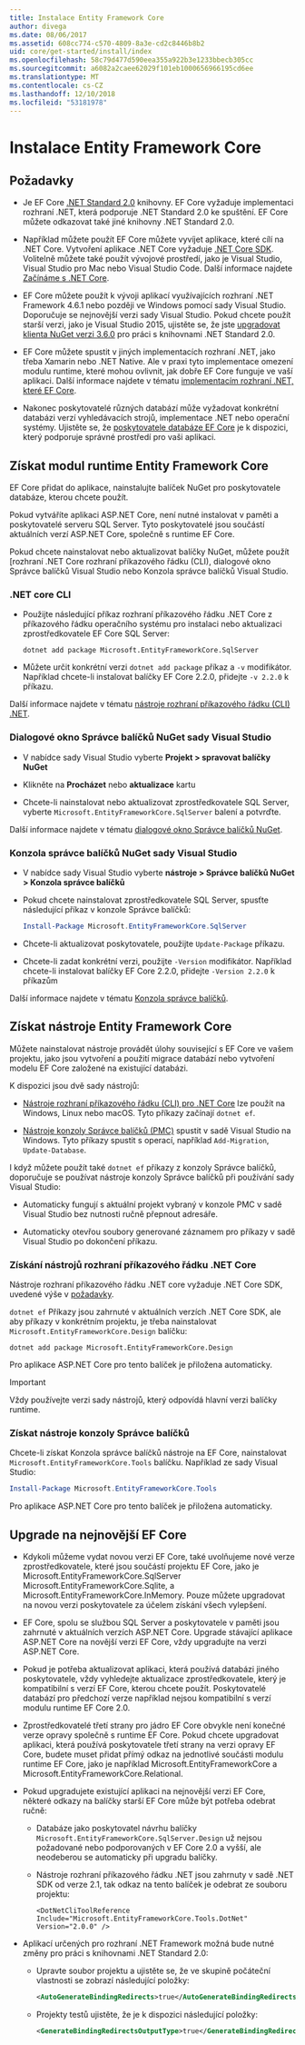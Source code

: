 ```yaml
---
title: Instalace Entity Framework Core
author: divega
ms.date: 08/06/2017
ms.assetid: 608cc774-c570-4809-8a3e-cd2c8446b8b2
uid: core/get-started/install/index
ms.openlocfilehash: 58c79d477d590eea355a922b3e1233bbecb305cc
ms.sourcegitcommit: a6082a2caee62029f101eb1000656966195cd6ee
ms.translationtype: MT
ms.contentlocale: cs-CZ
ms.lasthandoff: 12/10/2018
ms.locfileid: "53181978"
---
```

# <a name="installing-entity-framework-core"></a>Instalace Entity Framework Core

## <a name="prerequisites"></a>Požadavky

* Je EF Core [.NET Standard 2.0](/dotnet/standard/net-standard) knihovny. EF Core vyžaduje implementaci rozhraní .NET, která podporuje .NET Standard 2.0 ke spuštění. EF Core můžete odkazovat také jiné knihovny .NET Standard 2.0. 

* Například můžete použít EF Core můžete vyvíjet aplikace, které cílí na .NET Core. Vytvoření aplikace .NET Core vyžaduje [.NET Core SDK](https://dotnet.microsoft.com/download). Volitelně můžete také použít vývojové prostředí, jako je Visual Studio, Visual Studio pro Mac nebo Visual Studio Code. Další informace najdete [Začínáme s .NET Core](/dotnet/core/get-started).

* EF Core můžete použít k vývoji aplikací využívajících rozhraní .NET Framework 4.6.1 nebo později ve Windows pomocí sady Visual Studio. Doporučuje se nejnovější verzi sady Visual Studio. Pokud chcete použít starší verzi, jako je Visual Studio 2015, ujistěte se, že jste [upgradovat klienta NuGet verzi 3.6.0](https://www.nuget.org/downloads) pro práci s knihovnami .NET Standard 2.0.

* EF Core můžete spustit v jiných implementacích rozhraní .NET, jako třeba Xamarin nebo .NET Native. Ale v praxi tyto implementace omezení modulu runtime, které mohou ovlivnit, jak dobře EF Core funguje ve vaší aplikaci. Další informace najdete v tématu [implementacím rozhraní .NET, které EF Core](xref:core/platforms/index).

* Nakonec poskytovatelé různých databází může vyžadovat konkrétní databázi verzí vyhledávacích strojů, implementace .NET nebo operační systémy. Ujistěte se, že [poskytovatele databáze EF Core](xref:core/providers/index) je k dispozici, který podporuje správné prostředí pro vaši aplikaci.

## <a name="get-the-entity-framework-core-runtime"></a>Získat modul runtime Entity Framework Core

EF Core přidat do aplikace, nainstalujte balíček NuGet pro poskytovatele databáze, kterou chcete použít.

Pokud vytváříte aplikaci ASP.NET Core, není nutné instalovat v paměti a poskytovatelé serveru SQL Server. Tyto poskytovatelé jsou součástí aktuálních verzí ASP.NET Core, společně s runtime EF Core.  

Pokud chcete nainstalovat nebo aktualizovat balíčky NuGet, můžete použít [rozhraní .NET Core rozhraní příkazového řádku (CLI), dialogové okno Správce balíčků Visual Studio nebo Konzola správce balíčků Visual Studio.

### <a name="net-core-cli"></a>.NET core CLI

* Použijte následující příkaz rozhraní příkazového řádku .NET Core z příkazového řádku operačního systému pro instalaci nebo aktualizaci zprostředkovatele EF Core SQL Server:

  ``` Console
  dotnet add package Microsoft.EntityFrameworkCore.SqlServer
  ```

* Můžete určit konkrétní verzi `dotnet add package` příkaz a `-v` modifikátor. Například chcete-li instalovat balíčky EF Core 2.2.0, přidejte `-v 2.2.0` k příkazu.

Další informace najdete v tématu [nástroje rozhraní příkazového řádku (CLI) .NET](/dotnet/core/tools/).

### <a name="visual-studio-nuget-package-manager-dialog"></a>Dialogové okno Správce balíčků NuGet sady Visual Studio

* V nabídce sady Visual Studio vyberte **Projekt > spravovat balíčky NuGet**

* Klikněte na **Procházet** nebo **aktualizace** kartu

* Chcete-li nainstalovat nebo aktualizovat zprostředkovatele SQL Server, vyberte `Microsoft.EntityFrameworkCore.SqlServer` balení a potvrďte.

Další informace najdete v tématu [dialogové okno Správce balíčků NuGet](/nuget/tools/package-manager-ui).

### <a name="visual-studio-nuget-package-manager-console"></a>Konzola správce balíčků NuGet sady Visual Studio

* V nabídce sady Visual Studio vyberte **nástroje > Správce balíčků NuGet > Konzola správce balíčků**

* Pokud chcete nainstalovat zprostředkovatele SQL Server, spusťte následující příkaz v konzole Správce balíčků:

  ``` PowerShell  
  Install-Package Microsoft.EntityFrameworkCore.SqlServer
  ```
* Chcete-li aktualizovat poskytovatele, použijte `Update-Package` příkazu.

* Chcete-li zadat konkrétní verzi, použijte `-Version` modifikátor. Například chcete-li instalovat balíčky EF Core 2.2.0, přidejte `-Version 2.2.0` k příkazům

Další informace najdete v tématu [Konzola správce balíčků](/nuget/tools/package-manager-console).

## <a name="get-the-entity-framework-core-tools"></a>Získat nástroje Entity Framework Core

Můžete nainstalovat nástroje provádět úlohy související s EF Core ve vašem projektu, jako jsou vytvoření a použití migrace databází nebo vytvoření modelu EF Core založené na existující databázi.

K dispozici jsou dvě sady nástrojů:

* [Nástroje rozhraní příkazového řádku (CLI) pro .NET Core](xref:core/miscellaneous/cli/dotnet) lze použít na Windows, Linux nebo macOS. Tyto příkazy začínají `dotnet ef`. 

* [Nástroje konzoly Správce balíčků (PMC)](xref:core/miscellaneous/cli/powershell) spustit v sadě Visual Studio na Windows. Tyto příkazy spustit s operací, například `Add-Migration`, `Update-Database`.

I když můžete použít také `dotnet ef` příkazy z konzoly Správce balíčků, doporučuje se používat nástroje konzoly Správce balíčků při používání sady Visual Studio:

* Automaticky fungují s aktuální projekt vybraný v konzole PMC v sadě Visual Studio bez nutnosti ručně přepnout adresáře.  

* Automaticky otevřou soubory generované záznamem pro příkazy v sadě Visual Studio po dokončení příkazu.

<a name="cli"></a>

### <a name="get-the-net-core-cli-tools"></a>Získání nástrojů rozhraní příkazového řádku .NET Core

Nástroje rozhraní příkazového řádku .NET core vyžaduje .NET Core SDK, uvedené výše v [požadavky](#prerequisites).

`dotnet ef` Příkazy jsou zahrnuté v aktuálních verzích .NET Core SDK, ale aby příkazy v konkrétním projektu, je třeba nainstalovat `Microsoft.EntityFrameworkCore.Design` balíčku:

 ``` Console    
dotnet add package Microsoft.EntityFrameworkCore.Design 
``` 

Pro aplikace ASP.NET Core pro tento balíček je přiložena automaticky.

> [!IMPORTANT]      
> Vždy používejte verzi sady nástrojů, který odpovídá hlavní verzi balíčky runtime.

### <a name="get-the-package-manager-console-tools"></a>Získat nástroje konzoly Správce balíčků

Chcete-li získat Konzola správce balíčků nástroje na EF Core, nainstalovat `Microsoft.EntityFrameworkCore.Tools` balíčku. Například ze sady Visual Studio:

``` PowerShell  
Install-Package Microsoft.EntityFrameworkCore.Tools
``` 

Pro aplikace ASP.NET Core pro tento balíček je přiložena automaticky.

## <a name="upgrading-to-the-latest-ef-core"></a>Upgrade na nejnovější EF Core

* Kdykoli můžeme vydat novou verzi EF Core, také uvolňujeme nové verze zprostředkovatele, které jsou součástí projektu EF Core, jako je Microsoft.EntityFrameworkCore.SqlServer Microsoft.EntityFrameworkCore.Sqlite, a Microsoft.EntityFrameworkCore.InMemory. Pouze můžete upgradovat na novou verzi poskytovatele za účelem získání všech vylepšení. 

* EF Core, spolu se službou SQL Server a poskytovatele v paměti jsou zahrnuté v aktuálních verzích ASP.NET Core. Upgrade stávající aplikace ASP.NET Core na novější verzi EF Core, vždy upgradujte na verzi ASP.NET Core.

* Pokud je potřeba aktualizovat aplikaci, která používá databázi jiného poskytovatele, vždy vyhledejte aktualizace zprostředkovatele, který je kompatibilní s verzí EF Core, kterou chcete použít. Poskytovatelé databází pro předchozí verze například nejsou kompatibilní s verzí modulu runtime EF Core 2.0.

* Zprostředkovatelé třetí strany pro jádro EF Core obvykle není konečné verze opravy společně s runtime EF Core. Pokud chcete upgradovat aplikaci, která používá poskytovatele třetí strany na verzi opravy EF Core, budete muset přidat přímý odkaz na jednotlivé součásti modulu runtime EF Core, jako je například Microsoft.EntityFrameworkCore a Microsoft.EntityFrameworkCore.Relational.

* Pokud upgradujete existující aplikaci na nejnovější verzi EF Core, některé odkazy na balíčky starší EF Core může být potřeba odebrat ručně:

  * Databáze jako poskytovatel návrhu balíčky `Microsoft.EntityFrameworkCore.SqlServer.Design` už nejsou požadované nebo podporovaných v EF Core 2.0 a vyšší, ale neodeberou se automaticky při upgradu balíčky.

  * Nástroje rozhraní příkazového řádku .NET jsou zahrnuty v sadě .NET SDK od verze 2.1, tak odkaz na tento balíček je odebrat ze souboru projektu:

    ```
    <DotNetCliToolReference Include="Microsoft.EntityFrameworkCore.Tools.DotNet" Version="2.0.0" />
    ```

* Aplikací určených pro rozhraní .NET Framework možná bude nutné změny pro práci s knihovnami .NET Standard 2.0:

  * Upravte soubor projektu a ujistěte se, že ve skupině počáteční vlastnosti se zobrazí následující položky:

    ``` xml
    <AutoGenerateBindingRedirects>true</AutoGenerateBindingRedirects>
    ```

  * Projekty testů ujistěte, že je k dispozici následující položky:

    ``` xml
    <GenerateBindingRedirectsOutputType>true</GenerateBindingRedirectsOutputType>
    ```

